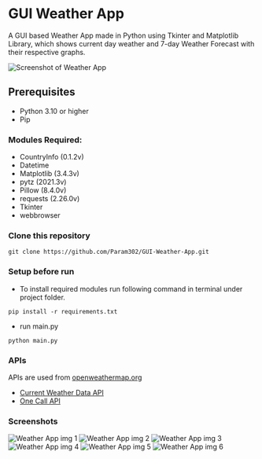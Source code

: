 
# GUI Weather App

A GUI based Weather App made in Python using Tkinter and Matplotlib Library, which shows current day weather and 7-day Weather Forecast with their respective graphs.

![Screenshot of Weather App](https://github.com/Param302/Weather-App-GUI/blob/main/previews/weather%20app%20gui.gif)

## Prerequisites
- Python 3.10 or higher
- Pip

### Modules Required:
- CountryInfo (0.1.2v)
- Datetime
- Matplotlib (3.4.3v)
- pytz (2021.3v)
- Pillow (8.4.0v)
- requests (2.26.0v)
- Tkinter
- webbrowser

### Clone this repository
```
git clone https://github.com/Param302/GUI-Weather-App.git
```

### Setup before run
- To install required modules run following command in terminal under project folder.
```
pip install -r requirements.txt
```
- run main.py
```
python main.py
```

### APIs
APIs are used from [openweathermap.org](https://openweathermap.org/)
- [Current Weather Data API](https://openweathermap.org/current)
- [One Call API](https://openweathermap.org/api/one-call-api)

### Screenshots
![Weather App img 1](https://github.com/Param302/GUI-Weather-App/blob/main/previews/small%201.jpg)
![Weather App img 2](https://github.com/Param302/GUI-Weather-App/blob/main/previews/big%201.jpg)
![Weather App img 3](https://github.com/Param302/GUI-Weather-App/blob/main/previews/small%202.jpg)
![Weather App img 4](https://github.com/Param302/GUI-Weather-App/blob/main/previews/big%203.jpg)
![Weather App img 5](https://github.com/Param302/GUI-Weather-App/blob/main/previews/info%203.jpg)
![Weather App img 6](https://github.com/Param302/GUI-Weather-App/blob/main/previews/settings%20unit%20changed.jpg)
